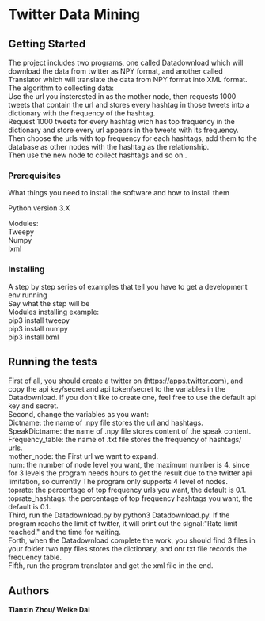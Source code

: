 # Twitter Data Mining

## Getting Started

The project includes two programs, one called Datadownload which will download the data from twitter as NPY format, and another called Translator which will translate the data from NPY format into XML format.<br>
The algorithm to collecting data:<br>
Use the url you insterested in as the mother node, then requests 1000 tweets that contain the url and stores every hashtag in those tweets into a dictionary with the frequency of the hashtag.<br>
Request 1000 tweets for every hashtag wich has top frequency in the dictionary and store every url appears in the tweets with its frequency.<br>
Then choose the urls with top frequency for each hashtags, add them to the database as other nodes with the hashtag as the relationship.<br>
Then use the new node to collect hashtags and so on..<br>

### Prerequisites

What things you need to install the software and how to install them

Python version 3.X<br>

Modules:<br>
Tweepy<br>
Numpy<br>
lxml<br>

### Installing

A step by step series of examples that tell you have to get a development env running<br>
Say what the step will be<br>
Modules installing example:<br>
pip3 install tweepy<br>
pip3 install numpy<br>
pip3 install lxml<br>

## Running the tests

First of all, you should create a twitter on (<https://apps.twitter.com>), and copy the api key/secret and api token/secret to the variables in the Datadownload. If you don't like to create one, feel free to use the default api key and secret.<br>
Second, change the variables as you want:<br>
Dictname: the name of .npy file stores the url and hashtags.<br>
SpeakDictname: the name of .npy file stores content of the speak content.<br>
Frequency_table: the name of .txt file stores the frequency of hashtags/ urls.<br>
mother_node: the First url we want to expand.<br>
num: the number of node level you want, the maximum number is 4, since for 3 levels the program needs hours to get the result due to the twitter api limitation, so currently The program only supports 4 level of nodes.<br>
toprate: the percentage of top frequency urls you want, the default is 0.1\.<br>
toprate_hashtags: the percentage of top frequency hashtags you want, the default is 0.1\.<br>
Third, run the Datadownload.py by python3 Datadownload.py. If the program reachs the limit of twitter, it will print out the signal:"Rate limit reached." and the time for waiting.<br>
Forth, when the Datadownload complete the work, you should find 3 files in your folder two npy files stores the dictionary, and onr txt file records the frequency table.<br>
Fifth, run the program translator and get the xml file in the end.<br>

## Authors

**Tianxin Zhou/ Weike Dai**
